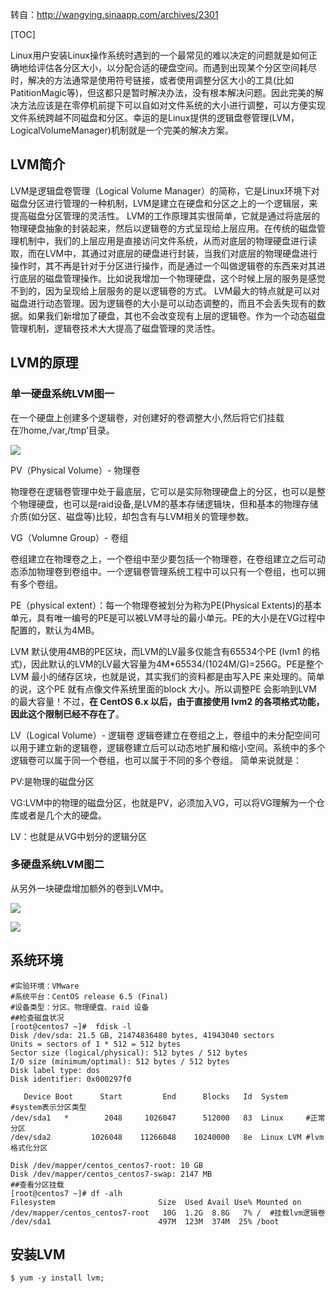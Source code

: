 转自：http://wangying.sinaapp.com/archives/2301

[TOC]



Linux用户安装Linux操作系统时遇到的一个最常见的难以决定的问题就是如何正确地给评估各分区大小，以分配合适的硬盘空间。而遇到出现某个分区空间耗尽时，解决的方法通常是使用符号链接，或者使用调整分区大小的工具(比如PatitionMagic等)，但这都只是暂时解决办法，没有根本解决问题。因此完美的解决方法应该是在零停机前提下可以自如对文件系统的大小进行调整，可以方便实现文件系统跨越不同磁盘和分区。幸运的是Linux提供的逻辑盘卷管理(LVM，LogicalVolumeManager)机制就是一个完美的解决方案。 



## LVM简介

LVM是逻辑盘卷管理（Logical Volume Manager）的简称，它是Linux环境下对磁盘分区进行管理的一种机制，LVM是建立在硬盘和分区之上的一个逻辑层，来提高磁盘分区管理的灵活性。
LVM的工作原理其实很简单，它就是通过将底层的物理硬盘抽象的封装起来，然后以逻辑卷的方式呈现给上层应用。在传统的磁盘管理机制中，我们的上层应用是直接访问文件系统，从而对底层的物理硬盘进行读取，而在LVM中，其通过对底层的硬盘进行封装，当我们对底层的物理硬盘进行操作时，其不再是针对于分区进行操作，而是通过一个叫做逻辑卷的东西来对其进行底层的磁盘管理操作。比如说我增加一个物理硬盘，这个时候上层的服务是感觉不到的，因为呈现给上层服务的是以逻辑卷的方式。
LVM最大的特点就是可以对磁盘进行动态管理。因为逻辑卷的大小是可以动态调整的，而且不会丢失现有的数据。如果我们新增加了硬盘，其也不会改变现有上层的逻辑卷。作为一个动态磁盘管理机制，逻辑卷技术大大提高了磁盘管理的灵活性。



## LVM的原理

### 单一硬盘系统LVM图一

在一个硬盘上创建多个逻辑卷，对创建好的卷调整大小,然后将它们挂载在’/home,/var,/tmp’目录。

![](https://github.com/chenyansong1/note/blob/master/images/linux/filesystem/lvm-yuanli.png?raw=true)



PV（Physical Volume）- 物理卷 

物理卷在逻辑卷管理中处于最底层，它可以是实际物理硬盘上的分区，也可以是整个物理硬盘，也可以是raid设备,是LVM的基本存储逻辑块，但和基本的物理存储介质(如分区、磁盘等)比较，却包含有与LVM相关的管理参数。 

VG（Volumne Group）- 卷组 

卷组建立在物理卷之上，一个卷组中至少要包括一个物理卷，在卷组建立之后可动态添加物理卷到卷组中。一个逻辑卷管理系统工程中可以只有一个卷组，也可以拥有多个卷组。 

PE（physical extent）：每一个物理卷被划分为称为PE(Physical Extents)的基本单元，具有唯一编号的PE是可以被LVM寻址的最小单元。PE的大小是在VG过程中配置的，默认为4MB。 

LVM 默认使用4MB的PE区块，而LVM的LV最多仅能含有65534个PE (lvm1 的格式)，因此默认的LVM的LV最大容量为4M*65534/(1024M/G)=256G。PE是整个LVM 最小的储存区块，也就是说，其实我们的资料都是由写入PE 来处理的。简单的说，这个PE 就有点像文件系统里面的block 大小。所以调整PE 会影响到LVM 的最大容量！不过，**在 CentOS 6.x 以后，由于直接使用 lvm2 的各项格式功能，因此这个限制已经不存在了**。 

LV（Logical Volume）- 逻辑卷 逻辑卷建立在卷组之上，卷组中的未分配空间可以用于建立新的逻辑卷，逻辑卷建立后可以动态地扩展和缩小空间。系统中的多个逻辑卷可以属于同一个卷组，也可以属于不同的多个卷组。 简单来说就是： 

PV:是物理的磁盘分区 

VG:LVM中的物理的磁盘分区，也就是PV，必须加入VG，可以将VG理解为一个仓库或者是几个大的硬盘。 

LV：也就是从VG中划分的逻辑分区 



### 多硬盘系统LVM图二

从另外一块硬盘增加额外的卷到LVM中。 



![](https://github.com/chenyansong1/note/blob/master/images/linux/filesystem/lvm-yuanli2.png?raw=true)

![](https://github.com/chenyansong1/note/blob/master/images/linux/filesystem/lvm-yuanli3.png?raw=true)



## 系统环境

```
#实验环境：VMware
#系统平台：CentOS release 6.5 (Final)
#设备类型：分区、物理硬盘、raid 设备
##检查磁盘状况
[root@centos7 ~]#  fdisk -l
Disk /dev/sda: 21.5 GB, 21474836480 bytes, 41943040 sectors
Units = sectors of 1 * 512 = 512 bytes
Sector size (logical/physical): 512 bytes / 512 bytes
I/O size (minimum/optimal): 512 bytes / 512 bytes
Disk label type: dos
Disk identifier: 0x000297f0

   Device Boot      Start         End      Blocks   Id  System    #system表示分区类型
/dev/sda1   *        2048     1026047      512000   83  Linux     #正常分区
/dev/sda2         1026048    11266048    10240000   8e  Linux LVM #lvm格式化分区

Disk /dev/mapper/centos_centos7-root: 10 GB
Disk /dev/mapper/centos_centos7-swap: 2147 MB
##查看分区挂载
[root@centos7 ~]# df -alh
Filesystem                       Size  Used Avail Use% Mounted on
/dev/mapper/centos_centos7-root   10G  1.2G  8.8G   7% /  #挂载lvm逻辑卷
/dev/sda1                        497M  123M  374M  25% /boot
```



## 安装LVM



```
$ yum -y install lvm;
```


